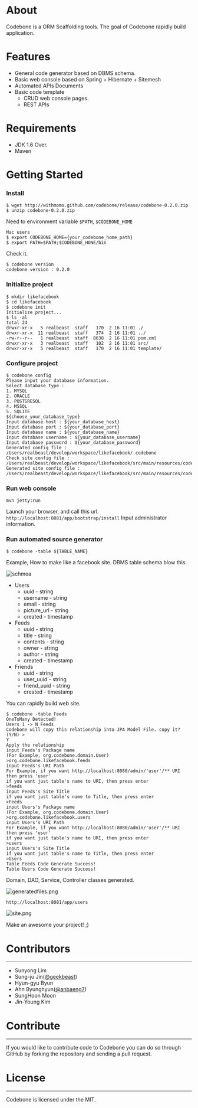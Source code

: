 # About

Codebone is a ORM Scaffolding tools. The goal of Codebone rapidly build application.

# Features
* General code generator based on DBMS schema.
* Basic web console based on Spring + Hibernate + Sitemesh
* Automated APIs Documents
* Basic code template
  * CRUD web console pages.
  * REST APIs    

# Requirements

* JDK 1.6 Over.
* Maven

# Getting Started

### Install

```
$ wget http://withmomo.github.com/codebone/release/codebone-0.2.0.zip
$ unzip codebone-0.2.0.zip
```

Need to environment variable `$PATH`, `$CODEBONE_HOME`

```
Mac users
$ export CODEBONE_HOME={your_codebone_home_path}
$ export PATH=$PATH;$CODEBONE_HONE/bin
```
Check it.

```
$ codebone version
codebone version : 0.2.0
```

### Initialize project
```
$ mkdir likefacebook
$ cd likefacebook
$ codebone init
Initialize project...
$ ls -al
total 24
drwxr-xr-x   5 realbeast  staff   170  2 16 11:01 ./
drwxr-xr-x  11 realbeast  staff   374  2 16 11:01 ../
-rw-r--r--   1 realbeast  staff  8638  2 16 11:01 pom.xml
drwxr-xr-x   3 realbeast  staff   102  2 16 11:01 src/
drwxr-xr-x   5 realbeast  staff   170  2 16 11:01 template/
```

### Configure project
```
$ codebone config
Please input your database information.
Select database type : 
1. MYSQL
2. ORACLE
3. POSTGRESQL
4. MSSQL
5. SQLITE
${choose_your_database_type}
Input database host : ${your_database_host}
Input database port : ${your_database_port}
Input database name : ${your_database_name}
Input database username : ${your_database_username}
Input database password : ${your_database_password}
Generated config file : /Users/realbeast/develop/workspace/likefacebook/.codebone
Check site config file : /Users/realbeast/develop/workspace/likefacebook/src/main/resources/codebone.properties
Generated site config file : /Users/realbeast/develop/workspace/likefacebook/src/main/resources/codebone.properties
```
### Run web console
```
mvn jetty:run
```

Launch your browser, and call this url. `http://localhost:8081/app/bootstrap/install` Input administrator information.

### Run automated source generator

```
$ codebone -table ${TABLE_NAME}
```

Example, How to make like a facebook site. DBMS table schema blow this.

![schmea](docs/images/schema.png)

* Users
  * uuid - string
  * username - string
  * email - string
  * picture_url - string
  * created - timestamp
* Feeds
  * uuid - string
  * title - string
  * contents - string
  * owner - string
  * author - string
  * created - timestamp
* Friends
  * uuid - string
  * user_uuid - string
  * friend_uuid - string
  * created - timestamp

You can rapidly build web site.

```
$ codebone -table Feeds
OneToMany Detected!
Users 1 -> N Feeds
Codebone will copy this relationship into JPA Model File. copy it? (Y/N) >
Y
Apply the relationship
input Feeds's Package name
(For Example, org.codebone.domain.User)
>org.codebone.likefacebook.feeds
input Feeds's URI Path
For Example, if you want http://localhost:8080/admin/'user'/** URI then press 'user'
if you want just table's name to URI, then press enter
>feeds
input Feeds's Site Title
if you want just table's name to Title, then press enter
>Feeds
input Users's Package name
(For Example, org.codebone.domain.User)
>org.codebone.likefacebook.users
input Users's URI Path
For Example, if you want http://localhost:8080/admin/'user'/** URI then press 'user'
if you want just table's name to URI, then press enter
>users
input Users's Site Title
if you want just table's name to Title, then press enter
>Users
Table Feeds Code Generate Success!
Table Users Code Generate Success!
```

Domain, DAO, Service, Controller classes generated.

![generatedfiles.png](docs/images/generatedfiles.png)

`http://localhost:8081/app/users`

![site.png](docs/images/site.png)

Make an awesome your project! ;)

# Contributors
--------------------------------------
* Sunyong Lim
* Sung-ju Jin([@geekbeast](https://twitter.com/geekbeast))
* Hyun-gyu Byun
* Ahn Byunghyun([@anbaeng7](https://twitter.com/anbaeng7))
* SungHoon Moon
* Jin-Young Kim

# Contribute
--------------------------------------
If you would like to contribute code to Codebone you can do so through GitHub by forking the repository and sending a pull request.

# License
--------------------------------------
Codebone is licensed under the MIT.

